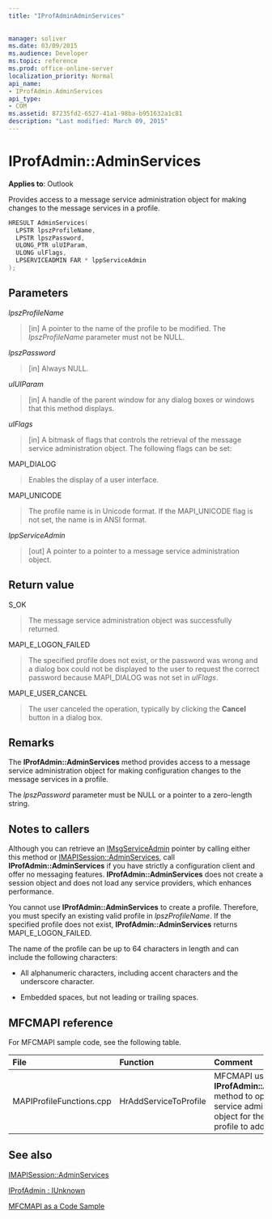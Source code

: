 ```yaml
---
title: "IProfAdminAdminServices"
 
 
manager: soliver
ms.date: 03/09/2015
ms.audience: Developer
ms.topic: reference
ms.prod: office-online-server
localization_priority: Normal
api_name:
- IProfAdmin.AdminServices
api_type:
- COM
ms.assetid: 87235fd2-6527-41a1-98ba-b951632a1c81
description: "Last modified: March 09, 2015"
---
```


# IProfAdmin::AdminServices

  
  
**Applies to**: Outlook 
  
Provides access to a message service administration object for making changes to the message services in a profile.
  
```cpp
HRESULT AdminServices(
  LPSTR lpszProfileName,
  LPSTR lpszPassword,
  ULONG_PTR ulUIParam,
  ULONG ulFlags,
  LPSERVICEADMIN FAR * lppServiceAdmin
);
```

## Parameters

 _lpszProfileName_
  
> [in] A pointer to the name of the profile to be modified. The  _lpszProfileName_ parameter must not be NULL. 
    
 _lpszPassword_
  
> [in] Always NULL. 
    
 _ulUIParam_
  
> [in] A handle of the parent window for any dialog boxes or windows that this method displays.
    
 _ulFlags_
  
> [in] A bitmask of flags that controls the retrieval of the message service administration object. The following flags can be set:
    
MAPI_DIALOG 
  
> Enables the display of a user interface. 
    
MAPI_UNICODE 
  
> The profile name is in Unicode format. If the MAPI_UNICODE flag is not set, the name is in ANSI format.
    
 _lppServiceAdmin_
  
> [out] A pointer to a pointer to a message service administration object.
    
## Return value

S_OK 
  
> The message service administration object was successfully returned.
    
MAPI_E_LOGON_FAILED 
  
> The specified profile does not exist, or the password was wrong and a dialog box could not be displayed to the user to request the correct password because MAPI_DIALOG was not set in  _ulFlags_.
    
MAPI_E_USER_CANCEL 
  
> The user canceled the operation, typically by clicking the **Cancel** button in a dialog box. 
    
## Remarks

The **IProfAdmin::AdminServices** method provides access to a message service administration object for making configuration changes to the message services in a profile. 
  
 The  _lpszPassword_ parameter must be NULL or a pointer to a zero-length string. 
  
## Notes to callers

Although you can retrieve an [IMsgServiceAdmin](imsgserviceadminiunknown.md) pointer by calling either this method or [IMAPISession::AdminServices](imapisession-adminservices.md), call **IProfAdmin::AdminServices** if you have strictly a configuration client and offer no messaging features. **IProfAdmin::AdminServices** does not create a session object and does not load any service providers, which enhances performance. 
  
You cannot use **IProfAdmin::AdminServices** to create a profile. Therefore, you must specify an existing valid profile in  _lpszProfileName_. If the specified profile does not exist, **IProfAdmin::AdminServices** returns MAPI_E_LOGON_FAILED. 
  
The name of the profile can be up to 64 characters in length and can include the following characters:
  
- All alphanumeric characters, including accent characters and the underscore character. 
    
- Embedded spaces, but not leading or trailing spaces.
    
## MFCMAPI reference

For MFCMAPI sample code, see the following table.
  
|**File**|**Function**|**Comment**|
|:-----|:-----|:-----|
|MAPIProfileFunctions.cpp  <br/> | HrAddServiceToProfile  <br/> |MFCMAPI uses the **IProfAdmin::AdminServices** method to open a message service administration object for the selected profile to add services.  <br/> |
   
## See also



[IMAPISession::AdminServices](imapisession-adminservices.md)
  
[IProfAdmin : IUnknown](iprofadminiunknown.md)


[MFCMAPI as a Code Sample](mfcmapi-as-a-code-sample.md)

